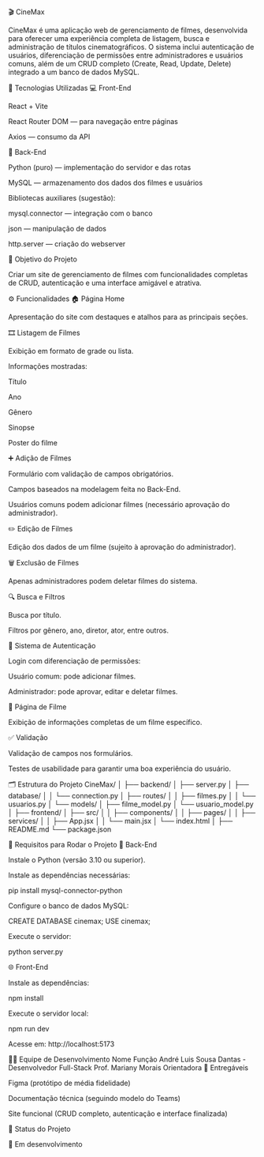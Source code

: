 🎬 CineMax

CineMax é uma aplicação web de gerenciamento de filmes, desenvolvida para oferecer uma experiência completa de listagem, busca e administração de títulos cinematográficos.
O sistema inclui autenticação de usuários, diferenciação de permissões entre administradores e usuários comuns, além de um CRUD completo (Create, Read, Update, Delete) integrado a um banco de dados MySQL.

🚀 Tecnologias Utilizadas
💻 Front-End

React + Vite

React Router DOM — para navegação entre páginas

Axios — consumo da API

🐍 Back-End

Python (puro) — implementação do servidor e das rotas

MySQL — armazenamento dos dados dos filmes e usuários

Bibliotecas auxiliares (sugestão):

mysql.connector — integração com o banco

json — manipulação de dados

http.server — criação do webserver

🎯 Objetivo do Projeto

Criar um site de gerenciamento de filmes com funcionalidades completas de CRUD, autenticação e uma interface amigável e atrativa.

⚙️ Funcionalidades
🏠 Página Home

Apresentação do site com destaques e atalhos para as principais seções.

🎞️ Listagem de Filmes

Exibição em formato de grade ou lista.

Informações mostradas:

Título

Ano

Gênero

Sinopse

Poster do filme

➕ Adição de Filmes

Formulário com validação de campos obrigatórios.

Campos baseados na modelagem feita no Back-End.

Usuários comuns podem adicionar filmes (necessário aprovação do administrador).

✏️ Edição de Filmes

Edição dos dados de um filme (sujeito à aprovação do administrador).

🗑️ Exclusão de Filmes

Apenas administradores podem deletar filmes do sistema.

🔍 Busca e Filtros

Busca por título.

Filtros por gênero, ano, diretor, ator, entre outros.

👤 Sistema de Autenticação

Login com diferenciação de permissões:

Usuário comum: pode adicionar filmes.

Administrador: pode aprovar, editar e deletar filmes.

📄 Página de Filme

Exibição de informações completas de um filme específico.

✅ Validação

Validação de campos nos formulários.

Testes de usabilidade para garantir uma boa experiência do usuário.

🗂️ Estrutura do Projeto
CineMax/
│
├── backend/
│   ├── server.py
│   ├── database/
│   │   └── connection.py
│   ├── routes/
│   │   ├── filmes.py
│   │   └── usuarios.py
│   └── models/
│       ├── filme_model.py
│       └── usuario_model.py
│
├── frontend/
│   ├── src/
│   │   ├── components/
│   │   ├── pages/
│   │   ├── services/
│   │   ├── App.jsx
│   │   └── main.jsx
│   └── index.html
│
├── README.md
└── package.json

🧩 Requisitos para Rodar o Projeto
🔧 Back-End

Instale o Python (versão 3.10 ou superior).

Instale as dependências necessárias:

pip install mysql-connector-python


Configure o banco de dados MySQL:

CREATE DATABASE cinemax;
USE cinemax;


Execute o servidor:

python server.py

🌐 Front-End

Instale as dependências:

npm install


Execute o servidor local:

npm run dev


Acesse em: http://localhost:5173

🧑‍💻 Equipe de Desenvolvimento
Nome	Função
André Luis Sousa Dantas - Desenvolvedor Full-Stack
Prof. Mariany Morais	Orientadora
📘 Entregáveis

Figma (protótipo de média fidelidade)

Documentação técnica (seguindo modelo do Teams)

Site funcional (CRUD completo, autenticação e interface finalizada)

🏁 Status do Projeto

🚧 Em desenvolvimento
